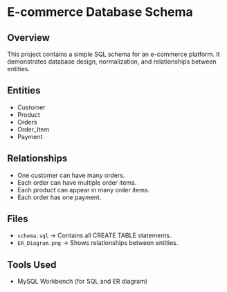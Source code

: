 # E-commerce Database Schema

## Overview
This project contains a simple SQL schema for an e-commerce platform.
It demonstrates database design, normalization, and relationships between entities.

## Entities
- Customer
- Product
- Orders
- Order_Item
- Payment

## Relationships
- One customer can have many orders.
- Each order can have multiple order items.
- Each product can appear in many order items.
- Each order has one payment.

## Files
- `schema.sql` → Contains all CREATE TABLE statements.
- `ER_Diagram.png` → Shows relationships between entities.

## Tools Used
- MySQL Workbench (for SQL and ER diagram)

